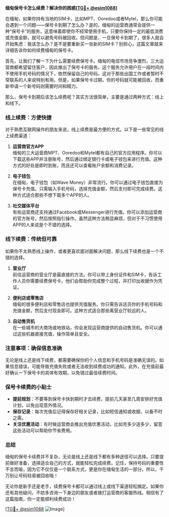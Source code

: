**缅甸保号卡怎么续费？解决你的困惑[[TG💪+ @esim1088](https://t.me/s/esim1088)]**

在缅甸，如果你持有当地的SIM卡，比如MPT、Ooredoo或者Mytel，那么你可能会遇到一个问题——保号卡到期了怎么办？是的，缅甸的运营商通常会提供一种“保号卡”的服务，这意味着即使你不经常使用手机，只要你保持一定的最低消费或充值金额，就可以避免号码被回收。但问题是，一旦保号卡到期了，很多人就会开始焦虑：我该怎么办？是不是要重新买一张新的SIM卡？别担心，这篇文章就来详细告诉你如何续费缅甸的保号卡。

首先，让我们了解一下为什么需要续费保号卡。缅甸的电信市场竞争激烈，三大运营商都希望留住客户，因此推出了保号卡的服务。这个服务允许用户在一段时间内不使用手机号码的情况下，依然保留自己的号码。这对于那些出国工作或者暂时不常联系的人来说特别有用。但是，如果保号卡过期，你的号码就可能被回收，而重新申请一个新号码则需要时间和精力。

那么，保号卡到期后该怎么续费呢？其实方法很简单，主要是通过两种方式：线上和线下。

### **线上续费：方便快捷**

对于熟悉互联网操作的朋友来说，线上续费是最方便的方式。以下是一些常见的线上续费渠道：

1. **运营商官方APP**  
   缅甸的三大运营商MPT、Ooredoo和Mytel都有自己的官方应用程序。你可以下载这些APP并注册账号，然后通过绑定银行卡或电子钱包来进行充值。这种方式的好处是即时到账，而且还可以查看账户余额和消费记录。

2. **电子钱包**  
   在缅甸，电子钱包（如Wave Money）非常流行。你可以通过电子钱包直接为保号卡充值。只需输入手机号码，选择充值金额，然后支付即可完成续费。这种方式适合那些不想下载多个APP的人。

3. **社交媒体平台**  
   有些运营商还支持通过Facebook或Messenger进行充值。你可以添加运营商的官方账号，然后按照指引操作。虽然这种方法稍显麻烦，但对于不习惯使用APP的人来说是个不错的选择。

### **线下续费：传统但可靠**

如果你不太熟悉线上操作，或者更喜欢面对面解决问题，那么线下续费也是一个不错的选择。

1. **营业厅**  
   前往运营商的营业厅是最直接的方法。你可以带上身份证件和SIM卡，告诉工作人员你需要续费保号卡。他们会帮助你完成整个过程，并打印出收据作为凭证。

2. **便利店或零售店**  
   缅甸的很多便利店和零售店也提供充值服务。你只需告诉店员你的手机号码和充值金额，然后支付现金即可。这种方式适合那些离营业厅较远的人。

3. **自动售货机**  
   在一些城市的大商场或地铁站，你会发现运营商提供的自动售货机。你可以通过这些机器直接充值，操作简单且安全。

### **注意事项：确保信息准确**

无论是线上还是线下续费，都需要确保你的个人信息和手机号码是准确无误的。如果信息错误，可能导致充值失败或者无法收到续费成功的通知。此外，在充值前最好确认一下保号卡的具体有效期，以免错过最佳续费时间。

### **保号卡续费的小贴士**

- **提前规划**：不要等到保号卡快到期时才去续费，提前几天甚至几周安排好充值计划，以免出现意外情况。
- **保存记录**：每次充值后记得保存好相关记录，比如短信通知或收据，以备不时之需。
- **关注优惠活动**：有时候运营商会推出充值优惠活动，比如充多少送多少，留意这些活动可以帮助你节省费用。

### **总结**

缅甸的保号卡续费并不复杂，无论是线上还是线下都有多种途径可以选择。只要提前做好准备，选择适合自己的方式，就能轻松完成续费。记住，保持号码的重要性不言而喻，因为它不仅仅是一个联系方式，更是你在缅甸生活的一部分。所以，千万别让号码轻易被回收哦！

无论你是新手还是老手，续费保号卡都可以通过线上或线下渠道轻松搞定。如果你还有其他疑问，不妨多咨询一下身边的朋友或者拨打运营商的客服热线。相信有了这篇指南，你一定能顺利续费成功！

[[TG💪+ @esim1088](https://t.me/s/esim1088) ![Image](https://i.postimg.cc/4NQfJmqS/Snipaste-2025-05-13-00-14-12.png)]